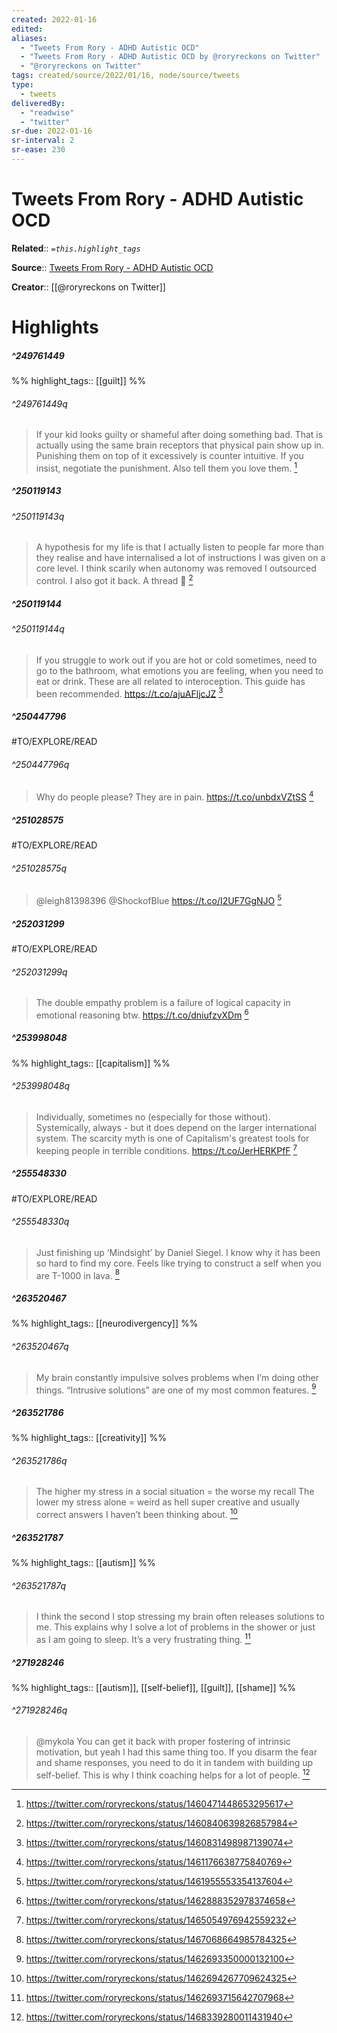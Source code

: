```yaml
---
created: 2022-01-16
edited:
aliases:
  - "Tweets From Rory - ADHD Autistic OCD"
  - "Tweets From Rory - ADHD Autistic OCD by @roryreckons on Twitter"
  - "@roryreckons on Twitter"
tags: created/source/2022/01/16, node/source/tweets
type: 
  - tweets
deliveredBy: 
  - "readwise"
  - "twitter"
sr-due: 2022-01-16
sr-interval: 2
sr-ease: 230
---
```

# Tweets From Rory - ADHD Autistic OCD

**Related**:: 
*`=this.highlight_tags`*

**Source**:: [Tweets From Rory - ADHD Autistic OCD](https://twitter.com/roryreckons)

**Creator**:: [[@roryreckons on Twitter]]

# Highlights
##### ^249761449

  
%%
highlight_tags:: [[guilt]]
%%

###### ^249761449q

> If your kid looks guilty or shameful after doing something bad. That is actually using the same brain receptors that physical pain show up in. Punishing them on top of it excessively is counter intuitive. If you insist, negotiate the punishment. Also tell them you love them. 
  [^249761449]

[^249761449]: https://twitter.com/roryreckons/status/1460471448653295617

##### ^250119143

  


###### ^250119143q

> A hypothesis for my life is that I actually listen to people far more than they realise and have internalised a lot of instructions I was given on a core level. I think scarily when autonomy was removed I outsourced control. I also got it back. A thread 🧵 
  [^250119143]

[^250119143]: https://twitter.com/roryreckons/status/1460840639826857984

##### ^250119144

  


###### ^250119144q

> If you struggle to work out if you are hot or cold sometimes, need to go to the bathroom, what emotions you are feeling, when you need to eat or drink. These are all related to interoception. This guide has been recommended.
> https://t.co/ajuAFljcJZ 
  [^250119144]

[^250119144]: https://twitter.com/roryreckons/status/1460831498987139074

##### ^250447796

#TO/EXPLORE/READ  


###### ^250447796q

> Why do people please? They are in pain.
> https://t.co/unbdxVZtSS 
  [^250447796]

[^250447796]: https://twitter.com/roryreckons/status/1461176638775840769

##### ^251028575

#TO/EXPLORE/READ  


###### ^251028575q

> @leigh81398396 @ShockofBlue https://t.co/I2UF7GgNJO 
  [^251028575]

[^251028575]: https://twitter.com/roryreckons/status/1461955553354137604

##### ^252031299

#TO/EXPLORE/READ  


###### ^252031299q

> The double empathy problem is a failure of logical capacity in emotional reasoning btw.
> https://t.co/dniufzvXDm 
  [^252031299]

[^252031299]: https://twitter.com/roryreckons/status/1462888352978374658

##### ^253998048

  
%%
highlight_tags:: [[capitalism]]
%%

###### ^253998048q

> Individually, sometimes no (especially for those without).
> Systemically, always - but it does depend on the larger international system.
> The scarcity myth is one of Capitalism's greatest tools for keeping people in terrible conditions. https://t.co/JerHERKPfF 
  [^253998048]

[^253998048]: https://twitter.com/roryreckons/status/1465054976942559232

##### ^255548330

#TO/EXPLORE/READ  


###### ^255548330q

> Just finishing up ‘Mindsight’ by Daniel Siegel. I know why it has been so hard to find my core. Feels like trying to construct a self when you are T-1000 in lava. 
  [^255548330]

[^255548330]: https://twitter.com/roryreckons/status/1467068664985784325

##### ^263520467

  
%%
highlight_tags:: [[neurodivergency]]
%%

###### ^263520467q

> My brain constantly impulsive solves problems when I’m doing other things. 
> “Intrusive solutions” are one of my most common features. 
  [^263520467]

[^263520467]: https://twitter.com/roryreckons/status/1462693350000132100

##### ^263521786

  
%%
highlight_tags:: [[creativity]]
%%

###### ^263521786q

> The higher my stress in a social situation = the worse my recall
> The lower my stress alone = weird as hell super creative and usually correct answers I haven’t been thinking about. 
  [^263521786]

[^263521786]: https://twitter.com/roryreckons/status/1462694267709624325

##### ^263521787

  
%%
highlight_tags:: [[autism]]
%%

###### ^263521787q

> I think the second I stop stressing my brain often releases solutions to me. This explains why I solve a lot of problems in the shower or just as I am going to sleep. It’s a very frustrating thing. 
  [^263521787]

[^263521787]: https://twitter.com/roryreckons/status/1462693715642707968

##### ^271928246

  
%%
highlight_tags:: [[autism]], [[self-belief]], [[guilt]], [[shame]]
%%

###### ^271928246q

> @mykola You can get it back with proper fostering of intrinsic motivation, but yeah I had this same thing too. If you disarm the fear and shame responses, you need to do it in tandem with building up self-belief. This is why I think coaching helps for a lot of people. 
  [^271928246]

[^271928246]: https://twitter.com/roryreckons/status/1468339280011431940

